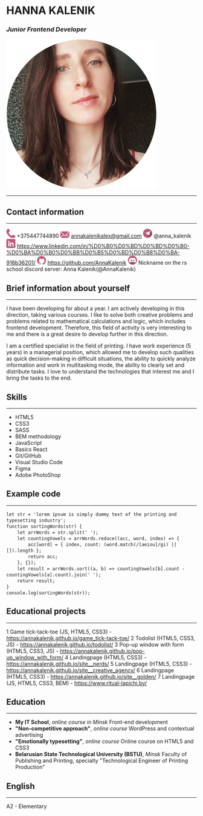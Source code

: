 # HANNA KALENIK
### _Junior Frontend Developer_
![My photo](/images/photo_3.png)
___

## Contact information
___
![Phone](/images/phone.png) +375447744890
![Email](/images/email.png) annakalenikalex@gmail.com
![Telegram](/images/telegram.png) @anna_kalenik
![Linkedin](/images/linkedin.png) https://www.linkedin.com/in/%D0%B0%D0%BD%D0%BD%D0%B0-%D0%BA%D0%B0%D0%BB%D0%B5%D0%BD%D0%B8%D0%BA-916b36201/
![Github](/images/github.png) https://github.com/AnnaKalenik
![Discord](/images/discord.png) Nickname on the rs school discord server: Anna Kalenik(@AnnaKalenik)

## Brief information about yourself
___
I have been developing for about a year. I am actively developing in this direction, taking various courses. I like to solve both creative problems and problems related to mathematical calculations and logic, which includes frontend development. Therefore, this field of activity is very interesting to me and there is a great desire to develop further in this direction.

I am a certified specialist in the field of printing. I have work experience (5 years) in a managerial position, which allowed me to develop such qualities as quick decision-making in difficult situations, the ability to quickly
analyze information and work in multitasking mode, the ability to clearly set and distribute tasks. I love to understand the technologies that interest me and I bring the tasks to the end.

## Skills
___
* HTML5
* CSS3
* SASS
* BEM methodology
* JavaScript
* Basics React
* Git/GitHub
* Visual Studio Code
* Figma
* Adobe PhotoShop

## Example code
___
```
let str = 'lorem ipsum is simply dummy text of the printing and typesetting industry';
function sortingWords(str) {
    let arrWords = str.split(' ');
    let countingVowels = arrWords.reduce((acc, word, index) => {
        acc[word] = { index, count: (word.match(/[aeiou]/gi) || []).length };
        return acc;
    }, {});
    let result = arrWords.sort((a, b) => countingVowels[b].count - countingVowels[a].count).join(' ');
    return result;
}
console.log(sortingWords(str));
```

## Educational projects
___
1 Game tick-tack-toe (JS, HTML5, CSS3) -https://annakalenik.github.io/game_tick-tack-toe/
2 Todolist (HTML5, CSS3, JS) - https://annakalenik.github.io/todolist/
3 Pop-up window with form (HTML5, CSS3, JS) - https://annakalenik.github.io/pop-up_window_with_form/
4 Landingpage (HTML5, CSS3) - https://annakalenik.github.io/site__nerds/
5 Landingpage (HTML5, CSS3) - https://annakalenik.github.io/site__creative_agency/
6 Landingpage (HTML5, CSS3) - https://annakalenik.github.io/site__golden/
7 Landingpage (JS, HTML5, CSS3, BEM) - https://www.ritual-lapichi.by/

## Education
___
- **My IT School**, *online course in Minsk*
Front-end development
- **"Non-competitive approach"**, *online course*
WordPress and contextual advertising
- **"Emotionally typesetting"**, *online course*
Online course on HTML5 and CSS3
- **Belarusian State Technological University (BSTU)**, *Minsk*
Faculty of Publishing and Printing, specialty "Technological Engineer of Printing Production"

## English
___

A2 - Elementary